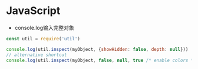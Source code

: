 # JavaScript

* console.log输入完整对象

```javascript
const util = require('util')

console.log(util.inspect(myObject, {showHidden: false, depth: null}))
// alternative shortcut
console.log(util.inspect(myObject, false, null, true /* enable colors */))
```
